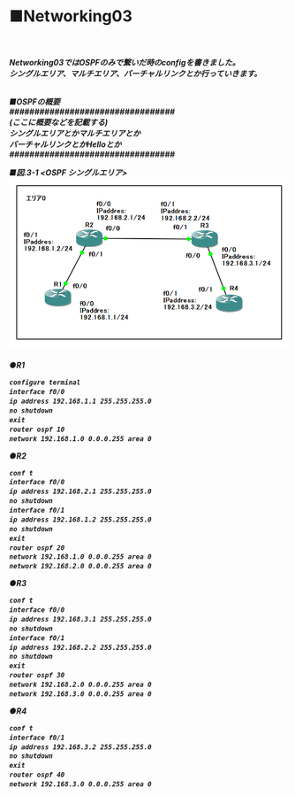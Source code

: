 <h1>■Networking03</h2><br>
<h5>Networking03ではOSPFのみで繋いだ時のconfigを書きました。<br>
シングルエリア、マルチエリア、バーチャルリンクとか行っていきます。<br><br>

■OSPFの概要<br>
#################################<br>
(ここに概要などを記載する)<br>
シングルエリアとかマルチエリアとか<br>
バーチャルリンクとかHelloとか<br>
#################################<br>

■図.3-1 \<OSPF シングルエリア\><br>
<img src="https://github.com/sola-akiduki/networking_info/blob/master/NetworkConfig/images/Networking03OSPF.PNG"><br><br>
●R1
```html
configure terminal
interface f0/0
ip address 192.168.1.1 255.255.255.0
no shutdown
exit
router ospf 10
network 192.168.1.0 0.0.0.255 area 0
```
●R2
```html
conf t
interface f0/0
ip address 192.168.2.1 255.255.255.0
no shutdown
interface f0/1
ip address 192.168.1.2 255.255.255.0
no shutdown
exit
router ospf 20
network 192.168.1.0 0.0.0.255 area 0
network 192.168.2.0 0.0.0.255 area 0
```
●R3
```html
conf t
interface f0/0
ip address 192.168.3.1 255.255.255.0
no shutdown
interface f0/1
ip address 192.168.2.2 255.255.255.0
no shutdown
exit
router ospf 30
network 192.168.2.0 0.0.0.255 area 0
network 192.168.3.0 0.0.0.255 area 0
```
●R4
```html
conf t
interface f0/1
ip address 192.168.3.2 255.255.255.0
no shutdown
exit
router ospf 40
network 192.168.3.0 0.0.0.255 area 0
```
